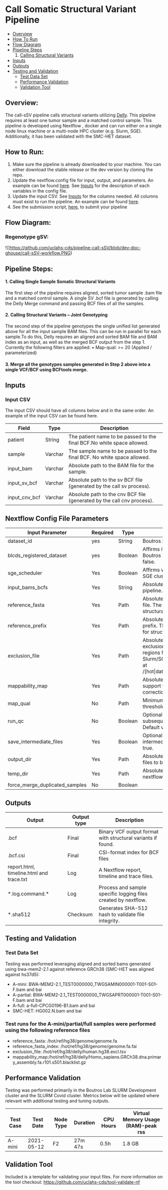 # Call Somatic Structural Variant Pipeline

* [Overview](#Overview)
* [How To Run](#How-To-Run)
* [Flow Diagram](#flow-diagram)
* [Pipeline Steps](#pipeline-steps)
    1. [Calling Structural Variants](#somatic-sv)
* [Inputs](#Inputs)
* [Outputs](#outputs)
* [Testing and Validation](#testing-and-validation)
    * [Test Data Set](#test-data-set)
    * [Performance Validation](#performance-validation)
    * [Validation Tool](#validation-tool)


## Overview:
The call-sSV pipeline calls structural variants utilizing [Delly](https://github.com/dellytools/delly). This pipeline requires at least one tumor sample and a matched control sample.
This pipeline is developed using Nextflow , docker and can run either on a single node linux machine or a multi-node HPC cluster (e.g. Slurm, SGE). Additionally, it has been validated with the SMC-HET dataset.

## How to Run:

1.	Make sure the pipeline is already downloaded to your machine. You can either download the stable release or the dev version by cloning the repo.
2.	Update the nextflow.config file for input, output, and parameters. An example can be found [here](https://github.com/uclahs-cds/pipeline-call-sSV/blob/main/pipeline/config/nextflow.config). See [Inputs](#inputs) for the description of each variables in the config file.
3.	Update the input CSV. See [Inputs](#inputs) for the columns needed. All columns must exist to run the pipeline. An example can be found [here](https://github.com/uclahs-cds/pipeline-call-sSV/blob/main/pipeline/input/paired_turmor_control_samples.csv).
4.	See the submission script, [here](https://github.com/uclahs-cds/tool-submit-nf), to submit your pipeline

## Flow Diagram:

### Regenotype gSV:

![]https://github.com/uclahs-cds/pipeline-call-sSV/blob/dev-doc-ghouse/call-sSV-workflow.PNG)

## Pipeline Steps:

#### 1. Calling Single Sample Somatic Structural Variants
The first step of the pipeline requires aligned, sorted tumor sample .bam file and a matched control sample. A single SV .bcf file is generated by calling the Delly Merge command and passing BCF files of all the samples.

#### 2. Calling Structural Variants – Joint Genotyping
The second step of the pipeline genotypes the single unified list generated above for all the input sample BAM files. This can be run in parallel for each sample.To do this, Delly requires an aligned and sorted BAM file and BAM index as an input, as well as the merged BCF output from the step 1.
Currently the following filters are applied:
•	Map-qual: >= 20 (Applied / parameterized)

#### 3. Merge all the genotypes samples generated in Step 2 above into a single VCF/BCF using BCFtools merge.

## Inputs

### Input CSV

The input CSV should have all columns below and in the same order. An example of the input CSV can be found here.

| Field |	Type |	Description |
|--- | --- | --- |
|patient |	String |	The patient name to be passed to the final BCF.No white space allowed. |
|sample	| Varchar	| The sample name to be passed to the final BCF. No white space allowed. |
|input_bam	| Varchar	| Absolute path to the BAM file for the sample. |
|input_sv_bcf |	Varchar	| Absolute path to the sv BCF file (generated by the call sv process). |
|input_cnv_bcf |	Varchar	| Absolute path to the cnv BCF file (generated by the call cnv process). |

## Nextflow Config File Parameters
| Input Parameter |	Required |	Type |	Description |
| ------- |   --------- | ------ | -------------|
| dataset_id |	yes	| String |	Boutros lab dataset id |
| blcds_registered_dataset	| yes |	Boolean | Affirms if dataset should be registered in the Boutros Lab Data registry. Default value is false. |
| sge_scheduler	| Yes	| Boolean	| Affirms whether job will be executed on the SGE cluster. Default value is false. |
| input_bams_bcfs |	Yes |	String	| Absolute path to the input CSV file for the pipeline. |
| reference_fasta	| Yes |	Path	| Absolute path to the reference genome fasta file. The reference genome is used by Delly for structural variant calling. |
| reference_prefix	| Yes |	Path	| Absolute path to the reference genome fasta prefix. The reference genome is used by Delly for structural variant calling. |
| exclusion_file |	Yes	| Path |	Absolute path to the delly reference genome exclusion file utilized to remove suggested regions for structural variant calling. On Slurm/SGE , an HG38 exclusion file is located at /[hot\|data]/ref/hg38/delly/human.hg38.excl.tsv
| mappability_map	| Yes	| Path	| Absolute path to the delly mappability map t support GC and mappability fragment correction in CNV calling. |
| map_qual |	No |	Path |	Minimum paired-end (PE) mapping quality threshold for Delly. |
| run_qc |	No |	Boolean |	Optional parameter to indicate whether subsequent quality checks should be run. Default value is false. |
| save_intermediate_files |	Yes	| Boolean |	Optional parameter to indicate whether intermediate files will be saved. Default value is true. |
| output_dir |	Yes |	Path |	Absolute path to the directory where the output files to be saved. |
| temp_dir	| Yes	| Path |	Absolute path to the directory where the nextflow’s intermediate files are saved. |
| force_merge_duplicated_samples |	No |	Boolean	|

## Outputs

| Output |	Output type |	Description |
| ---- | ----- | -------- |
| .bcf |	Final	| Binary VCF output format with structural variants if found. |
| .bcf.csi	| Final	| CSI-format index for BCF files |
| report.html, timeline.html and trace.txt	| Log |	A Nextflow report, timeline and trace files. |
| \*.log.command.*	| Log |	Process and sample specific logging files created by nextflow. |
| *.sha512 |	Checksum |	Generates SHA-512 hash to validate file integrity. |


## Testing and Validation

### Test Data Set

Testing was performed leveraging aligned and sorted bams generated using bwa-mem2-2.1 against reference GRCh38 (SMC-HET was aligned against hs37d5):

* A-mini: BWA-MEM2-2.1_TEST0000000_TWGSAMIN000001-T001-S01-F.bam and bai
* A-partial: BWA-MEM2-2.1_TEST0000000_TWGSAPRT000001-T001-S01-F.bam and bai
* A-full: a-full-CPCG0196-B1.bam and bai
* SMC-HET: HG002.N.bam and bai

### Test runs for the A-mini/partial/full samples were performed using the following reference files

* reference_fasta: /hot/ref/hg38/genome/genome.fa
* reference_fasta_index: /hot/ref/hg38/genome/genome.fa.fai
* exclusion_file: /hot/ref/hg38/delly/human.hg38.excl.tsv
* mappability_map:/hot/ref/hg38/delly/Homo_sapiens.GRCh38.dna.primary_assembly.fa.r101.s501.blacklist.gz

## Performance Validation

Testing was performed primarily in the Boutros Lab SLURM Development cluster and the SLURM Covid cluster. Metrics below will be updated where relevant with additional testing and tuning outputs.

|Test Case	| Test Date	| Node Type |	Duration	| CPU Hours	| Virtual Memory Usage (RAM)-peak rss|
|----- | -------| --------| ----------| ---------| --------|
|A-mini	| 2021-05-12 |	F2 |	27m 47s	| 0.5h	| 1.8 GB |

## Validation Tool

Included is a template for validating your input files. For more information on the tool checkout:
https://github.com/uclahs-cds/tool-validate-nf